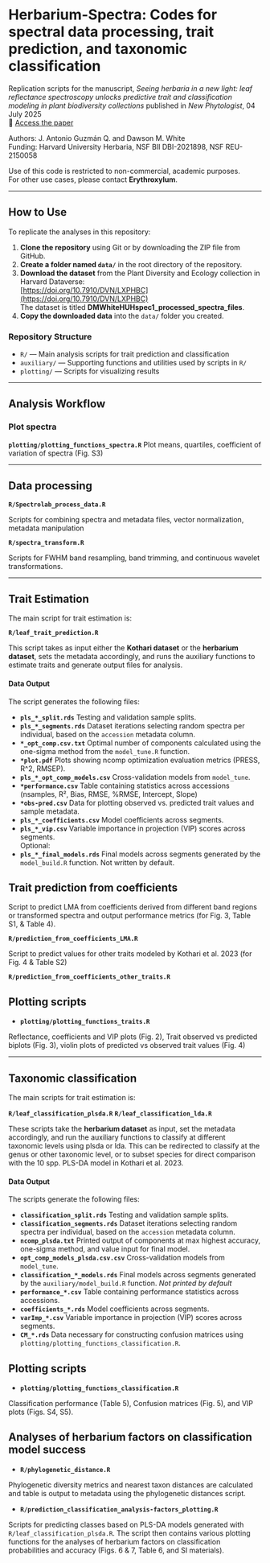 # Herbarium-Spectra: Codes for spectral data processing, trait prediction, and taxonomic classification  

Replication scripts for the manuscript, *Seeing herbaria in a new light: leaf reflectance spectroscopy unlocks predictive trait and classification modeling in plant biodiversity collections* published in *New Phytologist*, 04 July 2025  
📖 [Access the paper](https://doi.org/10.1111/nph.70357)

Authors: J. Antonio Guzmán Q. and Dawson M. White  
Funding: Harvard University Herbaria, NSF BII DBI-2021898, NSF REU-2150058  

Use of this code is restricted to non-commercial, academic purposes.  
For other use cases, please contact **Erythroxylum**.

---

## How to Use

To replicate the analyses in this repository:

1. **Clone the repository** using Git or by downloading the ZIP file from GitHub.
2. **Create a folder named `data/`** in the root directory of the repository.
3. **Download the dataset** from the Plant Diversity and Ecology collection in Harvard Dataverse:  
   [https://doi.org/10.7910/DVN/LXPHBC](https://doi.org/10.7910/DVN/LXPHBC)  
   The dataset is titled **DMWhiteHUHspec1_processed_spectra_files**.
4. **Copy the downloaded data** into the `data/` folder you created.

### Repository Structure

- `R/` — Main analysis scripts for trait prediction and classification  
- `auxiliary/` — Supporting functions and utilities used by scripts in `R/`  
- `plotting/` — Scripts for visualizing results

---

## Analysis Workflow

### Plot spectra

**`plotting/plotting_functions_spectra.R`** Plot means, quartiles, coefficient of variation of spectra (Fig. S3)
  
---

## Data processing
**`R/Spectrolab_process_data.R`**

Scripts for combining spectra and metadata files, vector normalization, metadata manipulation

**`R/spectra_transform.R`**

Scripts for FWHM band resampling, band trimming, and continuous wavelet transformations.

---

## Trait Estimation  

The main script for trait estimation is:  

**`R/leaf_trait_prediction.R`**

This script takes as input either the **Kothari dataset** or the **herbarium dataset**, sets the metadata accordingly, and runs the auxiliary functions to estimate traits and generate output files for analysis.


#### Data Output  

The script generates the following files:  
- **`pls_*_split.rds`**  Testing and validation sample splits.  
- **`pls_*_segments.rds`**  Dataset iterations selecting random spectra per individual, based on the `accession` metadata column.  
- **`*_opt_comp.csv.txt`**  Optimal number of components calculated using the one-sigma method from the `model_tune.R` function.
- **`*plot.pdf`**  Plots showing ncomp optimization evaluation metrics (PRESS, R^2, RMSEP). 
- **`pls_*_opt_comp_models.csv`**  Cross-validation models from `model_tune`.  
- **`*performance.csv`**  Table containing statistics across accessions (nsamples, R², Bias, RMSE, %RMSE, Intercept, Slope)
- **`*obs-pred.csv`**  Data for plotting observed vs. predicted trait values and sample metadata.
- **`pls_*_coefficients.csv`** Model coefficients across segments.  
- **`pls_*_vip.csv`** Variable importance in projection (VIP) scores across segments.  
Optional:
- **`pls_*_final_models.rds`**  Final models across segments generated by the `model_build.R` function. Not written by default.


## Trait prediction from coefficients

Script to predict LMA from coefficients derived from different band regions or transformed spectra and output performance metrics (for Fig. 3, Table S1, & Table 4).

**`R/prediction_from_coefficients_LMA.R`**

Script to predict values for other traits modeled by Kothari et al. 2023 (for Fig. 4 & Table S2)

**`R/prediction_from_coefficients_other_traits.R`**


## Plotting scripts

- **`plotting/plotting_functions_traits.R`**

Reflectance, coefficients and VIP plots (Fig. 2), Trait observed vs predicted biplots (Fig. 3), violin plots of predicted vs observed trait values (Fig. 4)

---

## Taxonomic classification 

The main scripts for trait estimation is:  

**`R/leaf_classification_plsda.R`**
**`R/leaf_classification_lda.R`**

These scripts take the **herbarium dataset** as input, set the metadata accordingly, and run the auxiliary functions to classify at different taxonomic levels using plsda or lda. This can be redirected to classify at the genus or other taxonomic level, or to subset species for direct comparison with the 10 spp. PLS-DA model in Kothari et al. 2023.

#### Data Output  

The scripts generate the following files: 
- **`classification_split.rds`**  Testing and validation sample splits.  
- **`classification_segments.rds`**  Dataset iterations selecting random spectra per individual, based on the `accession` metadata column.  
- **`ncomp_plsda.txt`**  Printed output of components at max highest accuracy, one-sigma method, and value input for final model.   
- **`opt_comp_models_plsda.csv.csv`**  Cross-validation models from `model_tune`.  
- **`classification_*_models.rds`**  Final models across segments generated by the `auxiliary/model_build.R` function. *Not printed by default*
- **`performance_*.csv`**  Table containing performance statistics across accessions.
- **`coefficients_*.rds`** Model coefficients across segments.  
- **`varImp_*.csv`** Variable importance in projection (VIP) scores across segments.
- **`CM_*.rds`** Data necessary for constructing confusion matrices using `plotting/plotting_functions_classification.R`.


## Plotting scripts
- **`plotting/plotting_functions_classification.R`**

Classification performance (Table 5), Confusion matrices (Fig. 5), and VIP plots (Figs. S4, S5).

## Analyses of herbarium factors on classification model success

- **`R/phylogenetic_distance.R`**

Phylogenetic diversity metrics and nearest taxon distances are calculated and table is output to metadata using the phylogenetic distances script.

- **`R/prediction_classification_analysis-factors_plotting.R`**

Scripts for predicting classes based on PLS-DA models generated with `R/leaf_classification_plsda.R`.
The script then contains various plotting functions for the analyses of herbarium factors on classification probabilities and accuracy (Figs. 6 & 7, Table 6, and SI materials).





